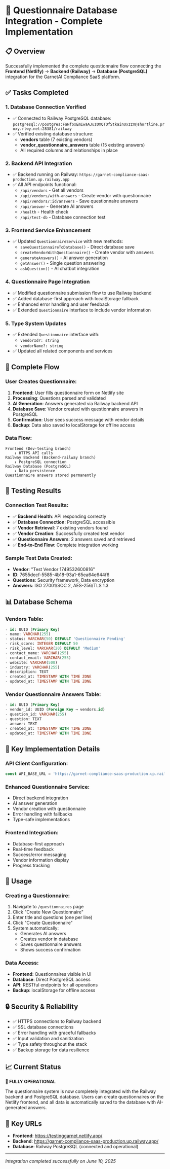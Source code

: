 # 🔗 Questionnaire Database Integration - Complete Implementation

## 📋 Overview

Successfully implemented the complete questionnaire flow connecting the **Frontend (Netlify)** → **Backend (Railway)** → **Database (PostgreSQL)** integration for the GarnetAI Compliance SaaS platform.

## ✅ Tasks Completed

### 1. **Database Connection Verified**
- ✅ Connected to Railway PostgreSQL database: `postgresql://postgres:FaHfoxEmIwaAJuzOmQTOfStkainUxzzX@shortline.proxy.rlwy.net:28381/railway`
- ✅ Verified existing database structure:
  - **vendors** table (7 existing vendors)
  - **vendor_questionnaire_answers** table (15 existing answers)
  - All required columns and relationships in place

### 2. **Backend API Integration**
- ✅ Backend running on Railway: `https://garnet-compliance-saas-production.up.railway.app`
- ✅ All API endpoints functional:
  - `/api/vendors` - Get all vendors
  - `/api/vendors/with-answers` - Create vendor with questionnaire
  - `/api/vendors/:id/answers` - Save questionnaire answers
  - `/api/answer` - Generate AI answers
  - `/health` - Health check
  - `/api/test-db` - Database connection test

### 3. **Frontend Service Enhancement**
- ✅ Updated `QuestionnaireService` with new methods:
  - `saveQuestionnaireToDatabase()` - Direct database save
  - `createVendorWithQuestionnaire()` - Create vendor with answers
  - `generateAnswers()` - AI answer generation
  - `getAnswer()` - Single question answering
  - `askQuestion()` - AI chatbot integration

### 4. **Questionnaire Page Integration**
- ✅ Modified questionnaire submission flow to use Railway backend
- ✅ Added database-first approach with localStorage fallback
- ✅ Enhanced error handling and user feedback
- ✅ Extended `Questionnaire` interface to include vendor information

### 5. **Type System Updates**
- ✅ Extended `Questionnaire` interface with:
  - `vendorId?: string`
  - `vendorName?: string`
- ✅ Updated all related components and services

## 🔄 Complete Flow

### User Creates Questionnaire:
1. **Frontend**: User fills questionnaire form on Netlify site
2. **Processing**: Questions parsed and validated
3. **AI Generation**: Answers generated via Railway backend API
4. **Database Save**: Vendor created with questionnaire answers in PostgreSQL
5. **Confirmation**: User sees success message with vendor details
6. **Backup**: Data also saved to localStorage for offline access

### Data Flow:
```
Frontend (Dev-testing branch) 
    ↓ HTTPS API calls
Railway Backend (Backend-railway branch)
    ↓ PostgreSQL connection
Railway Database (PostgreSQL)
    ↓ Data persistence
Questionnaire answers stored permanently
```

## 🧪 Testing Results

### Connection Test Results:
- ✅ **Backend Health**: API responding correctly
- ✅ **Database Connection**: PostgreSQL accessible
- ✅ **Vendor Retrieval**: 7 existing vendors found
- ✅ **Vendor Creation**: Successfully created test vendor
- ✅ **Questionnaire Answers**: 2 answers saved and retrieved
- ✅ **End-to-End Flow**: Complete integration working

### Sample Test Data Created:
- **Vendor**: "Test Vendor 1749532600816"
- **ID**: 7655decf-5585-4b18-93a1-65ea64e644f6
- **Questions**: Security framework, Data encryption
- **Answers**: ISO 27001/SOC 2, AES-256/TLS 1.3

## 📊 Database Schema

### Vendors Table:
```sql
- id: UUID (Primary Key)
- name: VARCHAR(255)
- status: VARCHAR(50) DEFAULT 'Questionnaire Pending'
- risk_score: INTEGER DEFAULT 50
- risk_level: VARCHAR(20) DEFAULT 'Medium'
- contact_name: VARCHAR(255)
- contact_email: VARCHAR(255)
- website: VARCHAR(500)
- industry: VARCHAR(255)
- description: TEXT
- created_at: TIMESTAMP WITH TIME ZONE
- updated_at: TIMESTAMP WITH TIME ZONE
```

### Vendor Questionnaire Answers Table:
```sql
- id: UUID (Primary Key)
- vendor_id: UUID (Foreign Key → vendors.id)
- question_id: VARCHAR(255)
- question: TEXT
- answer: TEXT
- created_at: TIMESTAMP WITH TIME ZONE
- updated_at: TIMESTAMP WITH TIME ZONE
```

## 🔧 Key Implementation Details

### API Client Configuration:
```typescript
const API_BASE_URL = 'https://garnet-compliance-saas-production.up.railway.app';
```

### Enhanced Questionnaire Service:
- Direct backend integration
- AI answer generation
- Vendor creation with questionnaire
- Error handling with fallbacks
- Type-safe implementations

### Frontend Integration:
- Database-first approach
- Real-time feedback
- Success/error messaging
- Vendor information display
- Progress tracking

## 🚀 Usage

### Creating a Questionnaire:
1. Navigate to `/questionnaires` page
2. Click "Create New Questionnaire"
3. Enter title and questions (one per line)
4. Click "Create Questionnaire"
5. System automatically:
   - Generates AI answers
   - Creates vendor in database
   - Saves questionnaire answers
   - Shows success confirmation

### Data Access:
- **Frontend**: Questionnaires visible in UI
- **Database**: Direct PostgreSQL access
- **API**: RESTful endpoints for all operations
- **Backup**: localStorage for offline access

## 🔒 Security & Reliability

- ✅ HTTPS connections to Railway backend
- ✅ SSL database connections
- ✅ Error handling with graceful fallbacks
- ✅ Input validation and sanitization
- ✅ Type safety throughout the stack
- ✅ Backup storage for data resilience

## 📈 Current Status

**🎉 FULLY OPERATIONAL**

The questionnaire system is now completely integrated with the Railway backend and PostgreSQL database. Users can create questionnaires on the Netlify frontend, and all data is automatically saved to the database with AI-generated answers.

## 🔗 Key URLs

- **Frontend**: https://testinggarnet.netlify.app/
- **Backend**: https://garnet-compliance-saas-production.up.railway.app/
- **Database**: Railway PostgreSQL (connected and operational)

---

*Integration completed successfully on June 10, 2025* 